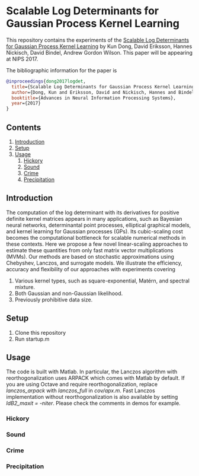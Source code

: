Scalable Log Determinants for Gaussian Process Kernel Learning
===============

This repository contains the experiments of the [Scalable Log Determinants for Gaussian Process Kernel Learning](PLACEHOLDER) by Kun Dong, David Eriksson, Hannes Nickisch, David Bindel, Andrew Gordon Wilson. This paper will be appearing at NIPS 2017.

The bibliographic information for the paper is
```bibtex
@inproceedings{dong2017logdet,
  title={Scalable Log Determinants for Gaussian Process Kernel Learning},
  author={Dong, Kun and Eriksson, David and Nickisch, Hannes and Bindel, David and Wilson, Andrew Gordon},
  booktitle={Advances in Neural Information Processing Systems},
  year={2017}
}
```



## Contents
1. [Introduction](#introduction)
2. [Setup](#setup)
4. [Usage](#usage)
    1. [Hickory](#hickory)
    2. [Sound](#sound)
    3. [Crime](#crime)
    4. [Precipitation](#precipitation)

## Introduction
 
The computation of the log determinant with its derivatives for positive definite kernel matrices appears in many applications, such as Bayesian neural networks, determinantal point processes, elliptical graphical models, and kernel learning for Gaussian processes (GPs). Its cubic-scaling cost becomes the computational bottleneck for scalable numerical methods in these contexts. Here we propose a few novel linear-scaling approaches to estimate these quantities from only fast matrix vector multiplications (MVMs). Our methods are based on stochastic approximations using Chebyshev, Lanczos, and surrogate models. We illustrate the efficiency, accuracy and flexibility of our approaches with experiments covering

1. Various kernel types, such as square-exponential, Matérn, and spectral mixture.
2. Both Gaussian and non-Gaussian likelihood.
3. Previously prohibitive data size.
<!---4. High-dimensional feature space.--->


## Setup

1. Clone this repository
2. Run startup.m

## Usage

The code is built with Matlab. In particular, the Lanczos algorithm with reorthogonalization uses ARPACK which comes with Matlab by default. If you are using Octave and require reorthogonalization, replace *lanczos_arpack* with *lanczos_full* in *cov/apx.m*. Fast Lanczos implementation without reorthogonalization is also available by setting *ldB2_maxit = -niter*. Please check the comments in demos for example.

### Hickory

### Sound

### Crime

### Precipitation